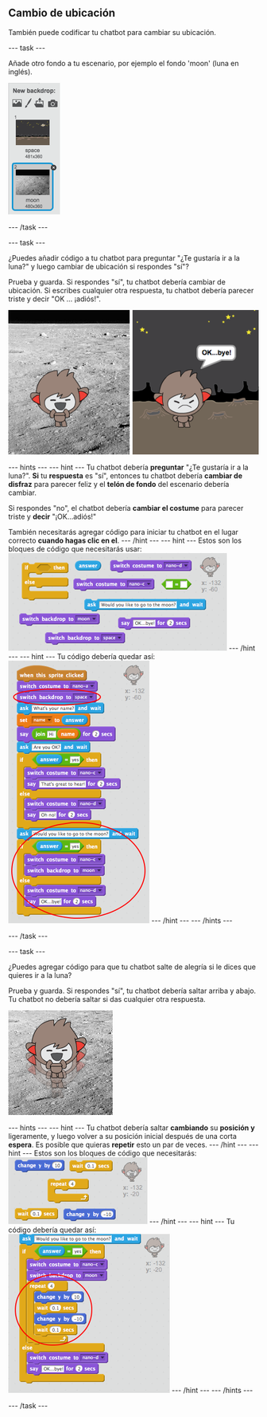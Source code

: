 ## Cambio de ubicación

También puede codificar tu chatbot para cambiar su ubicación.

\--- task \---

Añade otro fondo a tu escenario, por ejemplo el fondo 'moon' (luna en inglés).

![Agregar un fondo 'moon' (luna)](images/chatbot-moon.png)

\--- /task \---

\--- task \---

¿Puedes añadir código a tu chatbot para preguntar "¿Te gustaría ir a la luna?" y luego cambiar de ubicación si respondes "sí"?

Prueba y guarda. Si respondes "sí", tu chatbot debería cambiar de ubicación. Si escribes cualquier otra respuesta, tu chatbot debería parecer triste y decir "OK ​​... ¡adiós!".

![Comprobar un cambio de fondo](images/chatbot-backdrop-test.png)

\--- hints \--- \--- hint \--- Tu chatbot debería **preguntar** "¿Te gustaría ir a la luna?". **Si** tu **respuesta** es "sí", entonces tu chatbot debería **cambiar de disfraz** para parecer feliz y el **telón de fondo** del escenario debería cambiar.

Si respondes "no", el chatbot debería **cambiar el costume** para parecer triste y **decir** "¡OK...adiós!"

También necesitarás agregar código para iniciar tu chatbot en el lugar correcto **cuando hagas clic en el**. \--- /hint \--- \--- hint \--- Estos son los bloques de código que necesitarás usar: ![Blocks for changing the backdrop](images/chatbot-backdrop-blocks.png) \--- /hint \--- \--- hint \--- Tu código debería quedar así: ![Code for changing the backdrop](images/chatbot-backdrop-code.png) \--- /hint \--- \--- /hints \---

\--- /task \---

\--- task \---

¿Puedes agregar código para que tu chatbot salte de alegría si le dices que quieres ir a la luna?

Prueba y guarda. Si respondes "sí", tu chatbot debería saltar arriba y abajo. Tu chatbot no debería saltar si das cualquier otra respuesta.

![Comprobar un chatbot que salta](images/chatbot-jump-test.png)

\--- hints \--- \--- hint \--- Tu chatbot debería saltar **cambiando** su **posición y** ligeramente, y luego volver a su posición inicial después de una corta **espera**. Es posible que quieras **repetir** esto un par de veces. \--- /hint \--- \--- hint \--- Estos son los bloques de código que necesitarás: ![Blocks for a jumping ChatBot](images/chatbot-jump-blocks.png) \--- /hint \--- \--- hint \--- Tu código debería quedar así: ![Code for a jumping ChatBot](images/chatbot-jump-code.png) \--- /hint \--- \--- /hints \---

\--- /task \---